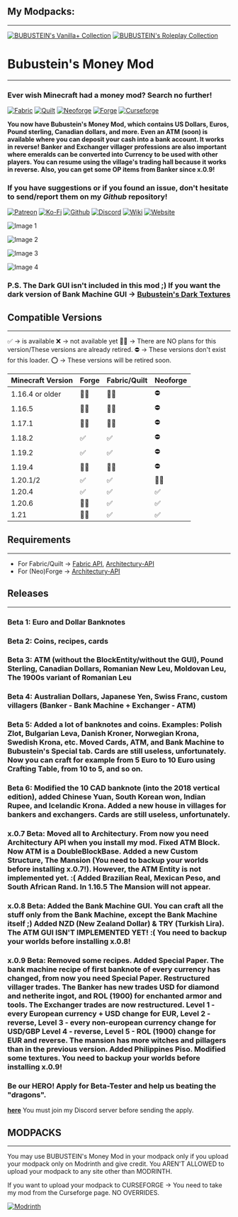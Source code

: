 ## My Modpacks:

---

[![BUBUSTEIN's Vanilla+ Collection](https://wsrv.nl/?url=https://us-east-1.tixte.net/uploads/bubustein.tixte.co/vanilla1_vector.svg&n=-1)](https://modrinth.com/modpack/bubusteins-vanilla)
[![BUBUSTEIN's Roleplay Collection](https://wsrv.nl/?url=https://us-east-1.tixte.net/uploads/bubustein.tixte.co/roleplay_vector.svg&n=-1)](https://modrinth.com/modpack/bubustein)

# Bubustein's Money Mod

---

### Ever wish Minecraft had a money mod? Search no further!

[![Fabric](https://wsrv.nl/?url=https://cdn.jsdelivr.net/npm/@intergrav/devins-badges@3/assets/cozy/supported/fabric_vector.svg&n=-1)](https://www.curseforge.com/minecraft/mc-mods/bubustein-money/files?page=1&pageSize=20&gameVersionTypeId=4)
[![Quilt](https://wsrv.nl/?url=https://cdn.jsdelivr.net/npm/@intergrav/devins-badges@3/assets/cozy/supported/quilt_vector.svg&n=-1)](https://www.curseforge.com/minecraft/mc-mods/bubustein-money/files?page=1&pageSize=20&gameVersionTypeId=5)
[![Neoforge](https://wsrv.nl/?url=https://us-east-1.tixte.net/uploads/bubustein.tixte.co/neoforge_vector.svg&n=-1)](https://www.curseforge.com/minecraft/mc-mods/bubustein-money/files?page=1&pageSize=20&gameVersionTypeId=6)
[![Forge](https://wsrv.nl/?url=https://cdn.jsdelivr.net/npm/@intergrav/devins-badges@3/assets/cozy/supported/forge_vector.svg&n=-1)](https://www.curseforge.com/minecraft/mc-mods/bubustein-money/files?page=1&pageSize=20&gameVersionTypeId=1)
[![Curseforge](https://wsrv.nl/?url=https://cdn.jsdelivr.net/npm/@intergrav/devins-badges@3/assets/cozy/available/curseforge_vector.svg&n=-1)](https://www.curseforge.com/minecraft/mc-mods/bubustein-money)

**You now have Bubustein's Money Mod, which contains US Dollars, Euros, Pound sterling, Canadian dollars, and more. Even an ATM (soon) is available where you can deposit your cash into a bank account. It works in reverse! Banker and Exchanger villager professions are also important where emeralds can be converted into Currency to be used with other players. You can resume using the village's trading hall because it works in reverse. Also, you can get some OP items from Banker since x.0.9!**

### If you have suggestions or if you found an issue, don't hesitate to send/report them on my *Github* repository!

[![Patreon](https://wsrv.nl/?url=https://cdn.jsdelivr.net/npm/@intergrav/devins-badges@3/assets/cozy/donate/patreon-singular_vector.svg&n=-1)](https://patreon.com/bubustein)
[![Ko-Fi](https://wsrv.nl/?url=https://cdn.jsdelivr.net/npm/@intergrav/devins-badges@3/assets/cozy/donate/kofi-singular_vector.svg&n=-1)](https://ko-fi.com/bubustein)
[![Github](https://wsrv.nl/?url=https://cdn.jsdelivr.net/npm/@intergrav/devins-badges@3/assets/cozy/available/github_vector.svg&n=-1)](https://github.com/BUBUSTEIN13/bubustein-money)
[![Discord](https://wsrv.nl/?url=https://cdn.jsdelivr.net/npm/@intergrav/devins-badges@3/assets/cozy/social/discord-plural_vector.svg&n=-1)](https://dsc.gg/bubustein)
[![Wiki](https://wsrv.nl/?url=https://cdn.jsdelivr.net/npm/@intergrav/devins-badges@3/assets/cozy/documentation/gitbook_vector.svg&n=-1)](https://wiki.bubustein.tk/)
[![Website](https://wsrv.nl/?url=https://cdn.jsdelivr.net/npm/@intergrav/devins-badges@3/assets/cozy/documentation/website_vector.svg&n=-1)](https://bubustein.tk/)

![Image 1](https://cdn.modrinth.com/data/QzlWq3M9/images/8dd5f180e341a1777cfab40dfefc7fdd94025f54.png)

![Image 2](https://cdn.modrinth.com/data/QzlWq3M9/images/ab8e1e84682685f55246101421ab97ae328188f3.png)

![Image 3](https://cdn.modrinth.com/data/QzlWq3M9/images/8707128220dcba47a5537aec6c8affeea1e1d074.png)

![Image 4](https://cdn.modrinth.com/data/QzlWq3M9/images/14433fa779767c43b99a1937a75664a069ebb526.png)

### P.S. The Dark GUI isn't included in this mod ;) If you want the dark version of Bank Machine GUI -> [Bubustein's Dark Textures](https://www.curseforge.com/minecraft/texture-packs/bubustein-dark-textures)

## Compatible Versions

---

✅ -> is available
❌ -> not available yet
🙅🏻 -> There are NO plans for this version/These versions are already retired.
⛔ -> These versions don't exist for this loader.
⭕ -> These versions will be retired soon.

| Minecraft Version | Forge | Fabric/Quilt | Neoforge |
|-------------------|-------|--------------|----------|
| 1.16.4 or older  | 🙅🏻   | 🙅🏻          | ⛔        |
| 1.16.5            | 🙅🏻   | 🙅🏻          | ⛔        |
| 1.17.1            | 🙅🏻   | 🙅🏻          | ⛔        |
| 1.18.2            | ✅    | ✅           | ⛔        |
| 1.19.2            | ✅    | ✅           | ⛔        |
| 1.19.4            | 🙅🏻   | 🙅🏻          | ⛔        |
| 1.20.1/2          | ✅    | ✅           | 🙅🏻       |
| 1.20.4            | ✅    | ✅           | ✅        |
| 1.20.6            | 🙅🏻   | ✅           | ✅        |
| 1.21              | 🙅🏻   | ✅           | ✅        |

## Requirements

---

- For Fabric/Quilt -> [Fabric API](https://modrinth.com/mod/fabric-api), [Architectury-API](https://modrinth.com/mod/architectury-api)
- For (Neo)Forge -> [Architectury-API](https://modrinth.com/mod/architectury-api)

## Releases

---

### Beta 1: Euro and Dollar Banknotes
### Beta 2: Coins, recipes, cards
### Beta 3: ATM (without the BlockEntity/without the GUI), Pound Sterling, Canadian Dollars, Romanian New Leu, Moldovan Leu, The 1900s variant of Romanian Leu
### Beta 4: Australian Dollars, Japanese Yen, Swiss Franc, custom villagers (Banker - Bank Machine + Exchanger - ATM)
### Beta 5: Added a lot of banknotes and coins. Examples: Polish Zlot, Bulgarian Leva, Danish Kroner, Norwegian Krona, Swedish Krona, etc. Moved Cards, ATM, and Bank Machine to Bubustein's Special tab. Cards are still useless, unfortunately. Now you can craft for example from 5 Euro to 10 Euro using Crafting Table, from 10 to 5, and so on.
### Beta 6: Modified the 10 CAD banknote (into the 2018 vertical edition), added Chinese Yuan, South Korean won, Indian Rupee, and Icelandic Krona. Added a new house in villages for bankers and exchangers. Cards are still useless, unfortunately.
### x.0.7 Beta: Moved all to Architectury. From now you need Architectury API when you install my mod. Fixed ATM Block. Now ATM is a DoubleBlockBase. Added a new Custom Structure, The Mansion (**You need to backup your worlds before installing x.0.7!**). However, the ATM Entity is not implemented yet. :( Added Brazilian Real, Mexican Peso, and South African Rand. In 1.16.5 The Mansion will not appear.
### x.0.8 Beta: Added the Bank Machine GUI. You can craft all the stuff only from the Bank Machine, except the Bank Machine itself ;) Added NZD (New Zealand Dollar) & TRY (Turkish Lira). The ATM GUI ISN'T IMPLEMENTED YET! :( **You need to backup your worlds before installing x.0.8!**
### x.0.9 Beta: Removed some recipes. Added Special Paper. The bank machine recipe of first banknote of every currency has changed, from now you need Special Paper. Restructured villager trades. The Banker has new trades USD for diamond and netherite ingot, and ROL (1900) for enchanted armor and tools. The Exchanger trades are now restructured. Level 1 - every European currency + USD change for EUR, Level 2 - reverse, Level 3 - every non-european currency change for USD/GBP Level 4 - reverse, Level 5 - ROL (1900) change for EUR and reverse. The mansion has more witches and pillagers than in the previous version. Added Philippines Piso. Modified some textures. **You need to backup your worlds before installing x.0.9!**

### Be our HERO! Apply for Beta-Tester and help us beating the "dragons".

**[here](https://forms.gle/nkQWZdhY35XHMFWU9)** You must join my Discord server before sending the apply.

## MODPACKS

---

You may use BUBUSTEIN's Money Mod in your modpack only if you upload your modpack only on Modrinth and give credit. You AREN'T ALLOWED to upload your modpack to any site other than MODRINTH.

If you want to upload your modpack to CURSEFORGE -> You need to take my mod from the Curseforge page. NO OVERRIDES.

[![Modrinth](https://wsrv.nl/?url=https://cdn.jsdelivr.net/npm/@intergrav/devins-badges@3/assets/cozy/available/modrinth_vector.svg&n=-1)](https://modrinth.com/mod/bubustein-money)
